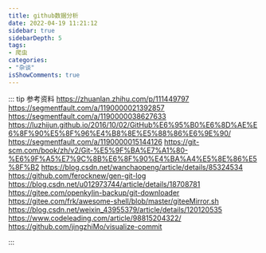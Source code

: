 ```yaml
---
title: github数据分析
date: 2022-04-19 11:21:12
sidebar: true
sidebarDepth: 5
tags:
- 爬虫
categories:
- "杂谈"
isShowComments: true
---
```







::: tip 参考资料
https://zhuanlan.zhihu.com/p/111449797
https://segmentfault.com/a/1190000021392857
https://segmentfault.com/a/1190000038627633
https://luzhijun.github.io/2016/10/02/GitHub%E6%95%B0%E6%8D%AE%E6%8F%90%E5%8F%96%E4%B8%8E%E5%88%86%E6%9E%90/
https://segmentfault.com/a/1190000015144126
https://git-scm.com/book/zh/v2/Git-%E5%9F%BA%E7%A1%80-%E6%9F%A5%E7%9C%8B%E6%8F%90%E4%BA%A4%E5%8E%86%E5%8F%B2
https://blog.csdn.net/wanchaopeng/article/details/85324534
https://github.com/ferocknew/gen-git-log
https://blog.csdn.net/u012973744/article/details/18708781
https://gitee.com/openkylin-backup/git-downloader
https://gitee.com/frk/awesome-shell/blob/master/giteeMirror.sh
https://blog.csdn.net/weixin_43955379/article/details/120120535
https://www.codeleading.com/article/98815204322/
https://github.com/jingzhiMo/visualize-commit



:::